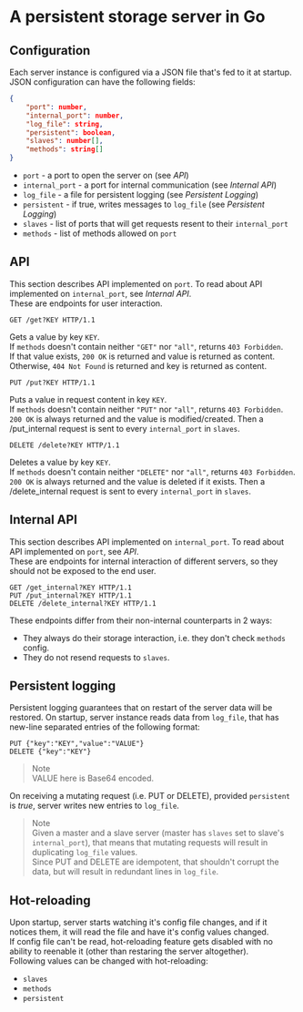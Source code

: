 # A persistent storage server in Go

## Configuration
Each server instance is configured via a JSON file that's fed to it at startup.\
JSON configuration can have the following fields:
```json 
{
    "port": number,
    "internal_port": number,
    "log_file": string,
    "persistent": boolean,
    "slaves": number[],
    "methods": string[]
}
```
- `port` - a port to open the server on (see *API*)
- `internal_port` - a port for internal communication (see *Internal API*)
- `log_file` - a file for persistent logging (see *Persistent Logging*)
- `persistent` - if true, writes messages to `log_file` (see *Persistent Logging*)
- `slaves` - list of ports that will get requests resent to their `internal_port`
- `methods` - list of methods allowed on `port`

## API
This section describes API implemented on `port`. To read about API implemented on `internal_port`, see *Internal API*.\
These are endpoints for user interaction.

```http
GET /get?KEY HTTP/1.1
```
Gets a value by key `KEY`.\
If `methods` doesn't contain neither `"GET"` nor `"all"`, returns `403 Forbidden`.\
If that value exists, `200 OK` is returned and value is returned as content.\
Otherwise, `404 Not Found` is returned and key is returned as content.

```http
PUT /put?KEY HTTP/1.1
```
Puts a value in request content in key `KEY`.\
If `methods` doesn't contain neither `"PUT"` nor `"all"`, returns `403 Forbidden`.\
`200 OK` is always returned and the value is modified/created.
Then a /put_internal request is sent to every `internal_port` in `slaves`.

```http
DELETE /delete?KEY HTTP/1.1
```
Deletes a value by key `KEY`.\
If `methods` doesn't contain neither `"DELETE"` nor `"all"`, returns `403 Forbidden`.\
`200 OK` is always returned and the value is deleted if it exists.
Then a /delete_internal request is sent to every `internal_port` in `slaves`.

## Internal API
This section describes API implemented on `internal_port`. To read about API implemented on `port`, see *API*.\
These are endpoints for internal interaction of different servers, so they should not be exposed to the end user.

```http
GET /get_internal?KEY HTTP/1.1
PUT /put_internal?KEY HTTP/1.1
DELETE /delete_internal?KEY HTTP/1.1
```
These endpoints differ from their non-internal counterparts in 2 ways:

- They always do their storage interaction, i.e. they don't check `methods` config.
- They do not resend requests to `slaves`.

## Persistent logging
Persistent logging guarantees that on restart of the server data will be restored.
On startup, server instance reads data from `log_file`, that has new-line separated entries of the following format:
```
PUT {"key":"KEY","value":"VALUE"}
DELETE {"key":"KEY"}
```
> Note\
> VALUE here is Base64 encoded.

On receiving a mutating request (i.e. PUT or DELETE), provided `persistent` is *true*, server writes new entries to `log_file`.
> Note\
> Given a master and a slave server (master has `slaves` set to slave's `internal_port`), that means that mutating requests will result in duplicating `log_file` values.\
> Since PUT and DELETE are idempotent, that shouldn't corrupt the data, but will result in redundant lines in `log_file`.

## Hot-reloading
Upon startup, server starts watching it's config file changes, and if it notices them, it will read the file and have it's config values changed.\
If config file can't be read, hot-reloading feature gets disabled with no ability to reenable it (other than restaring the server altogether).\
Following values can be changed with hot-reloading:
- `slaves`
- `methods`
- `persistent`
